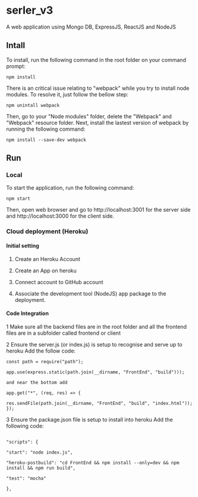 # serler_v3
A web application using Mongo DB, ExpressJS, ReactJS and NodeJS

## Intall
To install, run the following command in the root folder on your command prompt:
```
npm install
```
There is an critical issue relating to "webpack" while you try to install node modules. To resolve it, just follow the bellow step:
```
npm unintall webpack
```
Then, go to your "Node modules" folder, delete the "Webpack" and "Webpack" resource folder.
Next, install the lastest version of webpack by running the following command:
```
npm install --save-dev webpack
```

## Run
### Local

To start the application, run the following command:
```
npm start
```
Then, open web browser and go to http://localhost:3001 for the server side and http://localhost:3000 for the client side.
### Cloud deployment (Heroku)
#### Initial setting
1. Create an Heroku Account  

2. Create an App on heroku

3. Connect account to GitHub account  

4. Associate the development tool (NodeJS) app package to the deployment.  

#### Code Integration  

1 Make sure all the backend files are in the root folder and all the frontend files are in a subfolder called frontend or client 

2 Ensure the server.js (or index.js) is setup to recognise and serve up to heroku Add the follow code:  

```
const path = require("path");  

app.use(express.static(path.join(__dirname, "FrontEnd", "build")));  

and near the bottom add  

app.get("*", (req, res) => {  

res.sendFile(path.join(__dirname, "FrontEnd", "build", "index.html")); });  
```

3 Ensure the package.json file is setup to install into heroku Add the following code: 
```

"scripts": {  

"start": "node index.js",  

"heroku-postbuild": "cd FrontEnd && npm install --only=dev && npm install && npm run build",  

"test": "mocha"  

}, 
```
